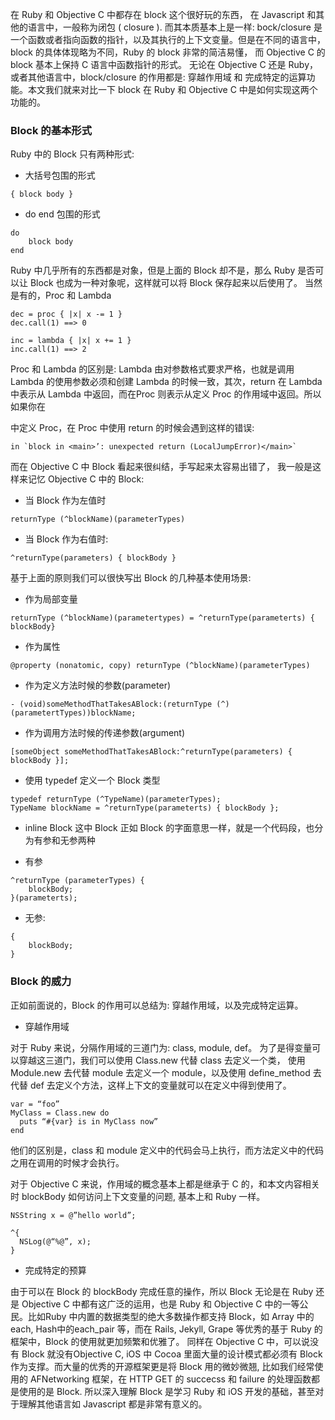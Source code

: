 在 Ruby 和 Objective C 中都存在 block 这个很好玩的东西， 在 Javascript 和其他的语言中，一般称为闭包 ( closure ).  而其本质基本上是一样: bock/closure 是一个函数或者指向函数的指针，以及其执行的上下文变量。但是在不同的语言中， block 的具体体现略为不同，Ruby 的 block 非常的简洁易懂， 而 Objective C 的 block 基本上保持 C 语言中函数指针的形式。 无论在 Objective C 还是 Ruby， 或者其他语言中，block/closure 的作用都是: 穿越作用域 和 完成特定的运算功能。本文我们就来对比一下 block 在 Ruby 和 Objective C 中是如何实现这两个功能的。

### Block 的基本形式

Ruby 中的 Block 只有两种形式:

* 大括号包围的形式
```
{ block body }
```
* do end 包围的形式
```
do
    block body
end
```

Ruby 中几乎所有的东西都是对象，但是上面的 Block 却不是，那么 Ruby 是否可以让 Block 也成为一种对象呢，这样就可以将 Block 保存起来以后使用了。 当然是有的，Proc 和 Lambda

```
dec = proc { |x| x -= 1 }
dec.call(1) ==> 0
```

```
inc = lambda { |x| x += 1 }
inc.call(1) ==> 2
```
Proc 和 Lambda 的区别是: Lambda 由对参数格式要求严格，也就是调用 Lambda 的使用参数必须和创建 Lambda 的时候一致，其次，return 在 Lambda 中表示从 Lambda 中返回，而在Proc 则表示从定义 Proc 的作用域中返回。所以如果你在 <main> 中定义 Proc，在 Proc 中使用 return 的时候会遇到这样的错误:

```
in `block in <main>’: unexpected return (LocalJumpError)</main>`
```

而在 Objective C 中 Block 看起来很纠结，手写起来太容易出错了， 我一般是这样来记忆 Objective C 中的 Block:

* 当 Block 作为左值时

```
returnType (^blockName)(parameterTypes)
```

* 当 Block 作为右值时:

```
^returnType(parameters) { blockBody }
```

基于上面的原则我们可以很快写出 Block 的几种基本使用场景:

* 作为局部变量

```
returnType (^blockName)(parametertypes) = ^returnType(parameterts) { blockBody}
```

* 作为属性

```
@property (nonatomic, copy) returnType (^blockName)(parameterTypes)
```

* 作为定义方法时候的参数(parameter)

```
- (void)someMethodThatTakesABlock:(returnType (^)(parametertTypes))blockName;
```

* 作为调用方法时候的传递参数(argument)

```
[someObject someMethodThatTakesABlock:^returnType(parameters) { blockBody }];
```

* 使用 typedef 定义一个 Block 类型

```
typedef returnType (^TypeName)(parameterTypes);
TypeName blockName = ^returnType(parameterts) { blockBody };
```

* inline Block
这中 Block 正如 Block 的字面意思一样，就是一个代码段，也分为有参和无参两种

* 有参

```
^returnType (parameterTypes) {
    blockBody;
}(parameterts);
```

* 无参:

```
{
    blockBody;
}
```

### Block 的威力

正如前面说的，Block 的作用可以总结为: 穿越作用域，以及完成特定运算。

* 穿越作用域

对于 Ruby 来说，分隔作用域的三道门为: class, module, def。 为了是得变量可以穿越这三道门，我们可以使用 Class.new 代替 class 去定义一个类， 使用 Module.new 去代替 module 去定义一个 module，以及使用 define_method 去代替 def 去定义个方法，这样上下文的变量就可以在定义中得到使用了。

```
var = “foo”
MyClass = Class.new do
  puts “#{var} is in MyClass now”
end
```

他们的区别是，class 和 module 定义中的代码会马上执行，而方法定义中的代码之用在调用的时候才会执行。

对于 Objective C 来说，作用域的概念基本上都是继承于 C 的，和本文内容相关时 blockBody 如何访问上下文变量的问题, 基本上和 Ruby 一样。

```
NSString x = @”hello world”;

^{
  NSLog(@“%@”, x);
}
```

* 完成特定的预算

由于可以在 Block 的 blockBody 完成任意的操作，所以 Block 无论是在 Ruby 还是 Objective C 中都有这广泛的运用，也是 Ruby 和 Objective C 中的一等公民。比如Ruby 中内置的数据类型的绝大多数操作都支持 Block，如 Array 中的 each, Hash中的each_pair 等，而在 Rails, Jekyll, Grape 等优秀的基于 Ruby 的框架中，Block 的使用就更加频繁和优雅了。 同样在 Objective C 中，可以说没有 Block 就没有Objective C, iOS 中 Cocoa 里面大量的设计模式都必须有 Block 作为支撑。而大量的优秀的开源框架更是将 Block 用的微妙微翘, 比如我们经常使用的 AFNetworking 框架，在 HTTP GET 的 succecss 和 failure 的处理函数都是使用的是 Block. 所以深入理解 Block 是学习 Ruby 和 iOS 开发的基础，甚至对于理解其他语言如 Javascript 都是非常有意义的。
